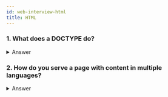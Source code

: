 ```yaml
---
id: web-interview-html
title: HTML
---
```


### 1. What does a DOCTYPE do?

<details>
<summary markdown="span">Answer</summary>
<p>
DOCTYPE is an abbreviation for Document Type. A DOCTYPE is always associated to a DTD - for Document Type Definition.

A DTD defines how documents of a certain type should be structured (i.e. a button can contain a span but not a div), whereas a DOCTYPE declares what DTD a document supposedly respects (i.e. this document respects the HTML DTD).

For webpages, the DOCTYPE declaration is required. It is used to tell user agents what version of the HTML specifications your document respects. Once a user agent has recognized a correct DOCTYPE, it will trigger the no-quirks mode matching this DOCTYPE for reading the document. If a user agent doesn't recognize a correct DOCTYPE, it will trigger the quirks mode.

The DOCTYPE declaration for the HTML5 standards is `<!DOCTYPE html>`.

</p>
</details>

### 2. How do you serve a page with content in multiple languages?

<details>
<summary markdown="span">Answer</summary>
<p>
I will assume that it is asking about the most common case, which is how to serve a page with content available in multiple languages, but the content within the page should be displayed only in one consistent language.

When an HTTP request is made to a server, the requesting user agent usually sends information about language preferences, such as in the Accept-Language header. The server can then use this information to return a version of the document in the appropriate language if such an alternative is available. The returned HTML document should also declare the lang attribute in the `<html>` tag, such as `<html lang="en">...</html>`.

Of course this is useless for letting a search engine know that the same content is available in different languages, and so you must also make use of the hreflang attribute in the `<head>`. Eg. `<link rel="alternate" hreflang="de" href="http://de.example.com/page.html" />`

In the back end, the HTML markup will contain i18n placeholders and content for the specific language stored in YML or JSON formats. The server then dynamically generates the HTML page with content in that particular language, usually with the help of a back end framework.

</p>
</details>
